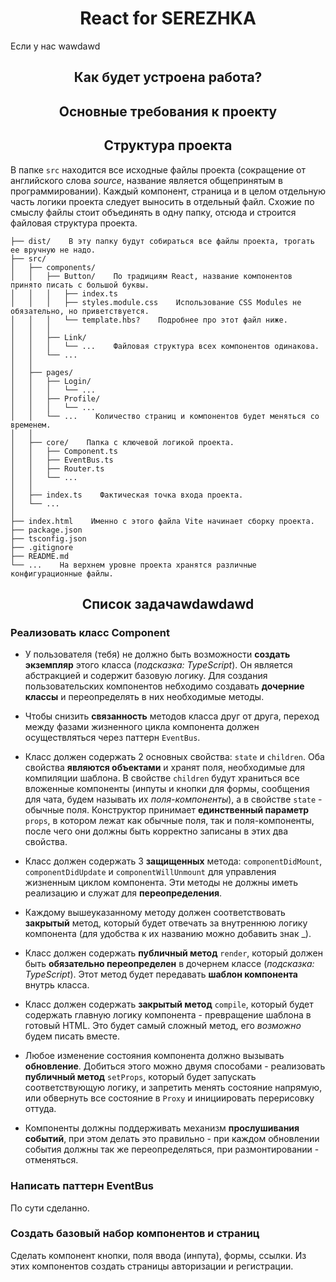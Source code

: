 <h1 align="center">React for SEREZHKA</h1>

Если у нас wawdawd  

<h2 align="center">Как будет устроена работа?</h2>
<h2 align="center">Основные требования к проекту</h2>
<h2 align="center">Структура проекта</h2>

В папке `src` находится все исходные файлы проекта (сокращение от английского слова *source*, название является общепринятым в программировании). Каждый компонент, страница и в целом отдельную часть логики проекта следует выносить в отдельный файл. Схожие по смыслу файлы стоит объединять в одну папку, отсюда и строится файловая структура проекта.

``` 
├── dist/    В эту папку будут собираться все файлы проекта, трогать ее вручную не надо.
├── src/
│   ├── components/
│   │   ├── Button/    По традициям React, название компонентов принято писать с большой буквы.
│   │   │   ├── index.ts
│   │   │   ├── styles.module.css    Использование CSS Modules не обязательно, но приветствуется.
│   │   │   └── template.hbs?    Подробнее про этот файл ниже.
│   │   │
│   │   ├── Link/
│   │   │   └── ...    Файловая структура всех компонентов одинакова.
│   │   └── ...
│   │
│   ├── pages/
│   │   ├── Login/
│   │   │   └── ...
│   │   ├── Profile/
│   │   │   └── ...
│   │   └── ...    Количество страниц и компонентов будет меняться со временем.
│   │
│   ├── core/    Папка с ключевой логикой проекта.
│   │   ├── Component.ts
│   │   ├── EventBus.ts
│   │   ├── Router.ts
│   │   └── ...
│   │
│   ├── index.ts    Фактическая точка входа проекта.
│   └── ...
│
├── index.html    Именно с этого файла Vite начинает сборку проекта.
├── package.json
├── tsconfig.json
├── .gitignore
├── README.md
└── ...    На верхнем уровне проекта хранятся различные конфигурационные файлы.
```
<h2 align="center">Список задачawdawdawd</h2>

<h3>Реализовать класс Component</h3>

- У пользователя (тебя) не должно быть возможности **создать экземпляр** этого класса (*подсказка: TypeScript*). Он является абстракцией и содержит базовую логику. Для создания пользовательских компонентов небходимо создавать **дочерние классы** и переопределять в них необходимые методы.

- Чтобы снизить **связанность** методов класса друг от друга, переход между фазами жизненного цикла компонента должен осуществляться через паттерн `EventBus`.

- Класс должен содержать 2 основных свойства: `state` и `children`. Оба свойства **являются объектами** и хранят поля, необходимые для компиляции шаблона. В свойстве `children` будут храниться все вложенные компоненты (инпуты и кнопки для формы, сообщения для чата, будем называть их *поля-компоненты*), а в свойстве `state` - обычные поля. Конструктор принимает **единственный параметр** `props`, в котором лежат как обычные поля, так и поля-компоненты, после чего они должны быть  корректно записаны в этих два свойства.

- Класс должен содержать 3 **защищенных** метода: `componentDidMount`, `componentDidUpdate` и `componentWillUnmount` для управления жизненным циклом компонента. Эти методы не должны иметь реализацию и служат для **переопределения**.

- Каждому вышеуказанному методу должен соответствовать **закрытый** метод, который будет отвечать за внутреннюю логику компонента (для удобства к их названию можно добавить знак _).

- Класс должен содержать **публичный метод** `render`, который должен быть **обязательно переопределен** в дочернем классе (*подсказка: TypeScript*). Этот метод будет передавать **шаблон компонента** внутрь класса.

- Класс должен содержать **закрытый метод** `compile`, который будет содержать главную логику компонента - превращение шаблона в готовый HTML. Это будет самый сложный метод, его *возможно* будем писать вместе.

- Любое изменение состояния компонента должно вызывать **обновление**. Добиться этого можно двумя способами - реализовать **публичный метод** `setProps`, который будет запускать соответствующую логику, и запретить менять состояние напрямую, или обвернуть все состояние в `Proxy` и инициировать перерисовку оттуда.

- Компоненты должны поддерживать механизм **прослушивания событий**, при этом делать это правильно - при каждом обновлении события должны так же переопределяться, при размонтировании - отменяться.

<h3>Написать паттерн EventBus</h3>

По сути сделанно.

<h3>Создать базовый набор компонентов и страниц</h3>

Сделать компонент кнопки, поля ввода (инпута), формы, ссылки. Из этих компонентов создать страницы авторизации и регистрации.

